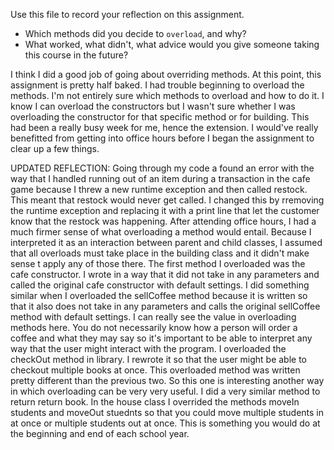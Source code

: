 Use this file to record your reflection on this assignment.

- Which methods did you decide to `overload`, and why?
- What worked, what didn't, what advice would you give someone taking this course in the future?

I think I did a good job of going about overriding methods. At this point, this assignment is pretty half baked. I had trouble beginning to overload the methods. I'm not entirely sure which methods to overload and how to do it. I know I can overload the constructors but I wasn't sure whether I was overloading the constructor for that specific method or for building. This had been a really busy week for me, hence the extension. I would've really benefitted from getting into office hours before I began the assignment to clear up a few things.

UPDATED REFLECTION:
Going through my code a found an error with the way that I handled running out of an item during a transaction in the cafe game because I threw a new runtime exception and then called restock. This meant that restock would never get called. I changed this by rremoving the runtime exception and replacing it with a print line that let the customer know that the restock was happening. After attending office hours, I had a much firmer sense of what overloading a method would entail. Because I interpreted it as an interaction between parent and child classes, I assumed that all overloads must take place in the building class and it didn't make sense t apply any of those there. The first method I overloaded was the cafe constructor. I wrote in a way that it did not take in any parameters and called the original cafe constructor with default settings. I did something similar when I overloaded the sellCoffee method because it is written so that it also does not take in any parameters and calls the original sellCoffee method with default settings. I can really see the value in overloading methods here. You do not necessarily know how a person will order a coffee and what they may say so it's important to be able to interpret any way that the user might interact with the program. I overloaded the checkOut method in library. I rewrote it so that the user might be able to checkout multiple books at once. This overloaded method was written pretty different than the previous two. So this one is interesting another way in which overloading can be very very useful. I did a very similar method to return return book. In the house class I overrided the methods moveIn students and moveOut stuednts so that you could move multiple students in at once or multiple students out at once. This is something you would do at the beginning and end of each school year.